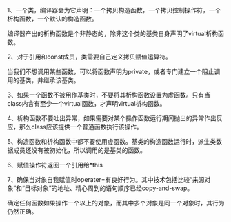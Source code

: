1、一个类，编译器会为它声明：一个拷贝构造函数，一个拷贝控制操作符，一个析构函数，一个默认的构造函数。

编译器产出的析构函数是个非静态的，除非这个类的基类自身声明了virtual析构函数。

2、对于引用和const成员，类需要自己定义拷贝赋值运算符。

当我们不想调用某些函数，可以将函数声明为private，或者专门建立一个阻止调用的基类，并继承该基类。

3、如果一个函数不被用作基类时，不要将其析构函数设置为虚函数。只有当class内含有至少一个virtual函数，才声明virtual析构函数。

4、析构函数不要吐出异常，如果需要对某个操作函数运行期间抛出的异常作出反应，那么class应该提供一个普通函数执行该操作。

5、构造函数和析构函数中都不要使用虚函数。基类的构造函数运行时，派生类数据成员还没有被初始化，所以调用的是基类的函数。

6、赋值操作符返回一个引用给*this

7、确保当对象自我赋值时operater=有良好行为。其中技术包括比较“来源对象”和“目标对象”的地址、精心周到的语句顺序已经copy-and-swap。

确定任何函数如果操作一个以上的对象，而其中多个对象是同一个对象时，其行为仍然正确。